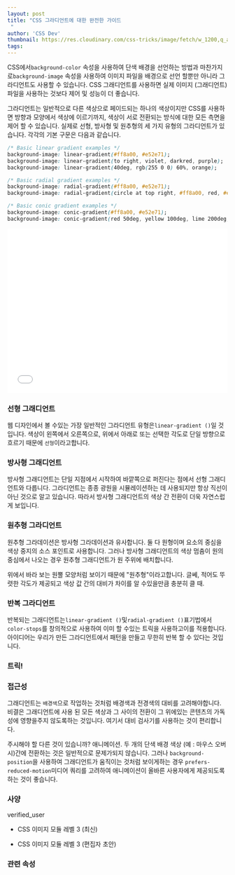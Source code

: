 ```yaml
---
layout: post
title: "CSS 그라디언트에 대한 완전한 가이드
 "
author: 'CSS Dev'
thumbnail: https://res.cloudinary.com/css-tricks/image/fetch/w_1200,q_auto,f_auto/https://css-tricks.com/wp-content/uploads/2020/11/css-gradient.png
tags: 
---
```



CSS에서`background-color` 속성을 사용하여 단색 배경을 선언하는 방법과 마찬가지로`background-image` 속성을 사용하여 이미지 파일을 배경으로 선언 할뿐만 아니라 그라디언트도 사용할 수 있습니다.
 CSS 그래디언트를 사용하면 실제 이미지 (그래디언트) 파일을 사용하는 것보다 제어 및 성능이 더 좋습니다.
 

그라디언트는 일반적으로 다른 색상으로 페이드되는 하나의 색상이지만 CSS를 사용하면 방향과 모양에서 색상에 이르기까지, 색상이 서로 전환되는 방식에 대한 모든 측면을 제어 할 수 있습니다.
 실제로 선형, 방사형 및 원추형의 세 가지 유형의 그라디언트가 있습니다.
 각각의 기본 구문은 다음과 같습니다.
 

```css
/* Basic linear gradient examples */
background-image: linear-gradient(#ff8a00, #e52e71);
background-image: linear-gradient(to right, violet, darkred, purple);
background-image: linear-gradient(40deg, rgb(255 0 0) 60%, orange);

/* Basic radial gradient examples */
background-image: radial-gradient(#ff8a00, #e52e71);
background-image: radial-gradient(circle at top right, #ff8a00, red, #e52e71);

/* Basic conic gradient examples */
background-image: conic-gradient(#ff8a00, #e52e71);
background-image: conic-gradient(red 50deg, yellow 100deg, lime 200deg, aqua, blue, magenta, red);
```

<div class="wp-block-cp-codepen-gutenberg-embed-block cp_embed_wrapper resizable" style="height: 375px;"><iframe id="cp_embed_YzWdPdN" src="//codepen.io/anon/embed/YzWdPdN?height=375&amp;theme-id=1&amp;slug-hash=YzWdPdN&amp;default-tab=result" height="375" scrolling="no" frameborder="0" allowfullscreen="" allowpaymentrequest="" name="CodePen Embed YzWdPdN" title="CodePen Embed YzWdPdN" class="cp_embed_iframe" style="width: 100%; overflow: hidden; height: 100%;">CodePen Embed Fallback</iframe><div class="win-size-grip" style="touch-action: none;"></div></div>

### 선형 그래디언트
 

웹 디자인에서 볼 수있는 가장 일반적인 그라디언트 유형은`linear-gradient ()`일 것입니다.
 색상이 왼쪽에서 오른쪽으로, 위에서 아래로 또는 선택한 각도로 단일 방향으로 흐르기 때문에 `선형`이라고합니다.
 

### 방사형 그래디언트
 

방사형 그래디언트는 단일 지점에서 시작하여 바깥쪽으로 퍼진다는 점에서 선형 그래디언트와 다릅니다.
 그라디언트는 종종 광원을 시뮬레이션하는 데 사용되지만 항상 직선이 아닌 것으로 알고 있습니다.
 따라서 방사형 그래디언트의 색상 간 전환이 더욱 자연스럽게 보입니다.
 

### 원추형 그라디언트
 

원추형 그라데이션은 방사형 그라데이션과 유사합니다.
 둘 다 원형이며 요소의 중심을 색상 중지의 소스 포인트로 사용합니다.
 그러나 방사형 그래디언트의 색상 멈춤이 원의 중심에서 나오는 경우 원추형 그래디언트가 원 주위에 배치합니다.
 

위에서 바라 보는 원뿔 모양처럼 보이기 때문에 "원추형"이라고합니다.
 글쎄, 적어도 뚜렷한 각도가 제공되고 색상 값 간의 대비가 차이를 알 수있을만큼 충분히 클 때.
 

### 반복 그라디언트
 

반복되는 그래디언트는`linear-gradient ()`및`radial-gradient ()`표기법에서`color-stops`를 창의적으로 사용하여 이미 할 수있는 트릭을 사용하고이를 적용합니다.
 아이디어는 우리가 만든 그라디언트에서 패턴을 만들고 무한히 반복 할 수 있다는 것입니다.
 

### 트릭!
 

### 접근성
 

그래디언트는 `배경색`으로 작업하는 것처럼 배경색과 전경색의 대비를 고려해야합니다.
 비결은 그래디언트에 사용 된 모든 색상과 그 사이의 전환이 그 위에있는 콘텐츠의 가독성에 영향을주지 않도록하는 것입니다.
 여기서 대비 검사기를 사용하는 것이 편리합니다.
 

주시해야 할 다른 것이 있습니까?
 애니메이션.
 두 개의 단색 배경 색상 (예 : 마우스 오버시)간에 전환하는 것은 일반적으로 문제가되지 않습니다.
 그러나 `background-position`을 사용하여 그래디언트가 움직이는 것처럼 보이게하는 경우 `prefers-reduced-motion`미디어 쿼리를 고려하여 애니메이션이 올바른 사용자에게 제공되도록하는 것이 좋습니다.
 

### 사양
 verified_user

- CSS 이미지 모듈 레벨 3 (최신)
 
- CSS 이미지 모듈 레벨 3 (편집자 초안)
 

### 관련 속성
 